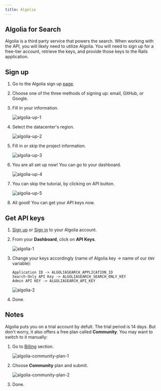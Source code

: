 ```yaml
---
title: Algolia
---
```


## Algolia for Search

Algolia is a third party service that powers the search. When working with the
API, you will likely need to utilize Algolia. You will need to sign up for a
free-tier account, retrieve the keys, and provide those keys to the Rails
application.

## Sign up

1. Go to the Algolia sign up [page](https://www.algolia.com/users/sign_up).

2. Choose one of the three methods of signing up: email, GitHub, or Google.

3. Fill in your information.

   ![algolia-up-1](https://user-images.githubusercontent.com/22895284/51078744-ad602c00-16ba-11e9-9f59-7f9f2cc0443f.png)

4. Select the datacenter's region.

   ![algolia-up-2](https://user-images.githubusercontent.com/22895284/51078745-ad602c00-16ba-11e9-81ee-6ec3310919d9.png)

5. Fill in or skip the project information.

   ![algolia-up-3](https://user-images.githubusercontent.com/22895284/51078746-ad602c00-16ba-11e9-9927-d790ce03761e.png)

6. You are all set up now! You can go to your dashboard.

   ![algolia-up-4](https://user-images.githubusercontent.com/22895284/51078747-ad602c00-16ba-11e9-8654-67c4d0f2e651.png)

7. You can skip the tutorial, by clicking on API button.

   ![algolia-up-5](https://user-images.githubusercontent.com/51912296/63767468-5f1b3880-c8eb-11e9-88c3-7b14774b684d.png)

8. All good! You can get your API keys now.

## Get API keys

1. [Sign up](#algolia-sign-up) or
   [Sign in](https://www.algolia.com/users/sign_in) to your Algolia account.

2. From your **Dashboard**, click on **API Keys**.

   ![algolia-1](https://user-images.githubusercontent.com/22895284/51078770-2eb7be80-16bb-11e9-9dcc-ed6d9c52d935.png)

3. Change your keys accordingly (name of Algolia key -> name of our `ENV`
   variable):

   ```text
   Application ID -> ALGOLIASEARCH_APPLICATION_ID
   Search-Only API Key -> ALGOLIASEARCH_SEARCH_ONLY_KEY
   Admin API KEY -> ALGOLIASEARCH_API_KEY
   ```

   ![algolia-2](https://user-images.githubusercontent.com/22895284/51078771-2eb7be80-16bb-11e9-9622-f19417f1b29c.png)

4. Done.

## Notes

Algolia puts you on a trial account by defult. The trial period is 14 days. But
don't worry, it also offers a free plan called **Community**. You may want to
switch to it manually:

1. Go to [Billing](https://www.algolia.com/billing) section.

   ![algolia-community-plan-1](https://user-images.githubusercontent.com/108287/72377741-f866b200-3707-11ea-974f-591f965f05b4.png)

2. Choose **Community** plan and submit.

   ![algolia-community-plan-2](https://user-images.githubusercontent.com/108287/72377900-3cf24d80-3708-11ea-8371-43563ca7fb43.png)

3. Done.
